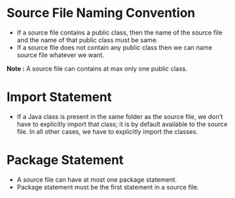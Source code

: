 # Source File Naming Convention 
- If a source file contains a public class, then the name of the source file and the name of that public class must be same.
- If a source file does not contain any public class then we can name source file whatever we want.

**Note :** A source file can contains at max only one public class.

# Import Statement
- If a Java class is present in the same folder as the source file, we don’t have to explicitly import that class; it is by default available to the source file. In all other cases, we have to explicitly import the classes.

# Package Statement
- A source file can have at most one package statement.
- Package statement must be the first statement in a source file.